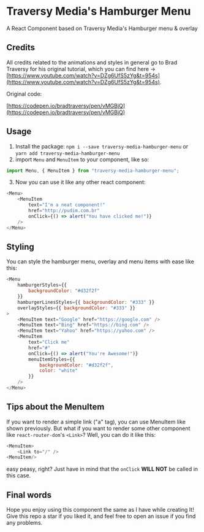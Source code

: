 # Traversy Media's Hamburger Menu
A React Component based on Traversy Media's Hamburger menu &amp; overlay

## Credits
All credits related to the animations and styles in general go to Brad Traversy for his original tutorial, which you can find here -> [https://www.youtube.com/watch?v=DZg6UfS5zYg&t=954s](https://www.youtube.com/watch?v=DZg6UfS5zYg&t=954s).

Original code: 

[https://codepen.io/bradtraversy/pen/vMGBjQ](https://codepen.io/bradtraversy/pen/vMGBjQ)

## Usage
1. Install the package:
`npm i --save traversy-media-hamburger-menu`
or
`yarn add traversy-media-hamburger-menu`
2. import `Menu` and `MenuItem` to your component, like so:
``` javascript
import Menu, { MenuItem } from "traversy-media-hamburger-menu";
```
3. Now you can use it like any other react component:
``` javascript
<Menu>
    <MenuItem
        text="I'm a neat component!"
        href="http://pudim.com.br"
        onClick={() => alert("You have clicked me!")}
    />
</Menu>
```

## Styling
You can style the hamburger menu, overlay and menu items with ease like this:
``` javascript
<Menu
    hamburgerStyles={{
        backgroundColor: "#d32f2f"
    }}
    hamburgerLinesStyles={{ backgroundColor: "#333" }}
    overlayStyles={{ backgroundColor: "#333" }}
>
    <MenuItem text="Google" href="https://google.com" />
    <MenuItem text="Bing" href="https://bing.com" />
    <MenuItem text="Yahoo" href="https://yahoo.com" />
    <MenuItem
        text="Click me"
        href="#"
        onClick={() => alert("You're Awesome!")}
        menuItemStyles={{
            backgroundColor: "#d32f2f",
            color: "white"
        }}
    />
</Menu>
```

## Tips about the MenuItem
If you want to render a simple link ("a" tag), you can use MenuItem like shown previously. But what if you want to render some other component like `react-router-dom`'s `<Link>`? Well, you can do it like this:

``` javascript
<MenuItem>
    <Link to="/" />
<MenuItem/>
```
easy peasy, right? Just have in mind that the `onClick` **WILL NOT** be called in this case.

## Final words
Hope you enjoy using this component the same as I have while creating It! Give this repo a star if you liked it, and feel free to open an issue if you find any problems.

